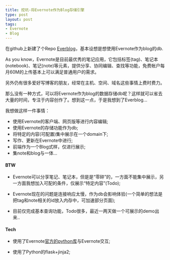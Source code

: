 ```yaml
--- 
title: 挖坑-将Evernote作为Blog存储引擎
type: post
layout: post
tags: 
- Evernote
- Blog
---
```


在github上新建了个Repo [Everblog](https://github.com/nourlcn/everblog)，基本设想是想使用Evernote作为blog的db.

As you know，Evernote是目前最优秀的笔记应用，它包括标签(tag)、笔记本(notebook)、笔记(note)等元素，提供分享、协同编辑、查找等功能，免费帐户每月60M的上传基本上可以满足普通用户的需求。

另外仍有很多爱好写博客的朋友，经常在主机、空间、域名这些事情上费时费力。

那么没有一种方式，可以将Evernote作为blog的数据存储db呢？这样就可以省去大量的时间，专注于内容创作了。想到这一点，于是我想到了Everblog...

我想做这样一件事情：

+ 使用Evernote的客户端、网页版等进行内容编辑;
+ 使用Evernote的存储功能作为db;
+ 将特定的内容(可配置)集中展示在一个domain下;
+ 写作、更新在Evernote中进行;
+ 前端作为一个Blog式样，仅进行展示;
+ 集note和blog与一体...


#### BTW

+ Evernote可以分享笔记、笔记本，但是是“零碎”的，一方面不能集中展示，另一方面我想加入可配的条件，仅展示“特定内容”(Todo);

+ Evernote现在的问题是连接响应太慢，作为db会影响体验(一个简单的想法是把tag和note相关的id放入内存中，可加速部分页面);

+ 目前仅完成基本查询功能，Todo很多，最近一两天做一个可展示的demo出来..

#### Tech

+ 使用了Evernote[官方的python库](https://github.com/evernote/evernote-sdk-python)与Evernote交互;

+ 使用了Python的flask+jinja2;
